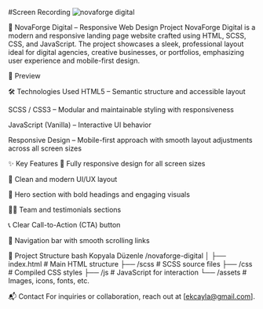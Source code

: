 #Screen Recording
![novaforge digital](https://github.com/user-attachments/assets/e3194a6a-50da-4053-b939-13bc33fa32cf)


🚀 NovaForge Digital – Responsive Web Design Project
NovaForge Digital is a modern and responsive landing page website crafted using HTML, SCSS, CSS, and JavaScript. The project showcases a sleek, professional layout ideal for digital agencies, creative businesses, or portfolios, emphasizing user experience and mobile-first design.

📸 Preview

🛠️ Technologies Used
HTML5 – Semantic structure and accessible layout

SCSS / CSS3 – Modular and maintainable styling with responsiveness

JavaScript (Vanilla) – Interactive UI behavior

Responsive Design – Mobile-first approach with smooth layout adjustments across all screen sizes

✨ Key Features
📱 Fully responsive design for all screen sizes

🎯 Clean and modern UI/UX layout

🚀 Hero section with bold headings and engaging visuals

🧑‍💼 Team and testimonials sections

📞 Clear Call-to-Action (CTA) button

🧩 Navigation bar with smooth scrolling links

📁 Project Structure
bash
Kopyala
Düzenle
/novaforge-digital
│
├── index.html           # Main HTML structure
├── /scss                # SCSS source files
├── /css                 # Compiled CSS styles
├── /js                  # JavaScript for interaction
└── /assets              # Images, icons, fonts, etc.

📬 Contact
For inquiries or collaboration, reach out at [ekcayla@gmail.com].
